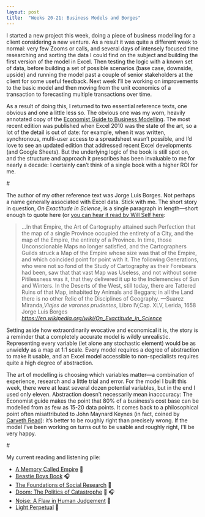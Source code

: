 ```yaml
---
layout: post
title:  "Weeks 20-21: Business Models and Borges"
---
```


I started a new project this week, doing a piece of business modelling for a client considering a new venture. As a result it was quite a different week to normal: very few Zooms or calls, and several days of intensely focused time researching and sorting the data I could find on the subject and building the first version of the model in Excel. Then testing the logic with a known set of data, before building a set of possible scenarios (base case, downside, upside) and running the model past a couple of senior stakeholders at the client for some useful feedback. Next week I’ll be working on improvements to the basic model and then moving from the unit economics of a transaction to forecasting multiple transactions over time. 

As a result of doing this, I returned to two essential reference texts, one obvious and one a little less so. The obvious one was my worn, heavily annotated copy of the <a href="http://www.guidetobusinessmodelling.com/home.html">Economist Guide to Business Modelling</a>. The most recent edition was published when Excel 2010 was the state of the art, so a lot of the detail is out of date: for example, when it was written, synchronous, multi-user access to a spreadsheet wasn’t possible, and I’d love to see an updated edition that addressed recent Excel developments (and Google Sheets). But the underlying logic of the book is still spot on, and the structure and approach it prescribes has been invaluable to me for nearly a decade: I certainly can’t think of a single book with a higher ROI for me. 

<p id="divider">#</p>

The author of my other reference text was Jorge Luis Borges. Not perhaps a name generally associated with Excel data. Stick with me. The short story in question, <i>On Exactitude in Science</i>, is a single paragraph in length&#8212;short enough to quote here (or <a href="https://www.theguardian.com/books/audio/2013/jan/04/will-self-jorge-luis-borges">you can hear it read by Will Self here</a>:

<blockquote class="quoteback" darkmode="" data-title="On Exactitude in Science" data-author="Jorge Luis Borges" cite="https://en.wikipedia.org/wiki/On_Exactitude_in_Science">
...In that Empire, the Art of Cartography attained such Perfection that the map of a single Province occupied the entirety of a City, and the map of the Empire, the entirety of a Province. In time, those Unconscionable Maps no longer satisfied, and the Cartographers Guilds struck a Map of the Empire whose size was that of the Empire, and which coincided point for point with it. The following Generations, who were not so fond of the Study of Cartography as their Forebears had been, saw that that vast Map was Useless, and not without some Pitilessness was it, that they delivered it up to the Inclemencies of Sun and Winters. In the Deserts of the West, still today, there are Tattered Ruins of that Map, inhabited by Animals and Beggars; in all the Land there is no other Relic of the Disciplines of Geography.
&#8212;Suarez Miranda,<i>Viajes de varones prudentes</i>, Libro IV,Cap. XLV, Lerida, 1658
<footer>Jorge Luis Borges <cite><a href="https://en.wikipedia.org/wiki/On_Exactitude_in_Science">https://en.wikipedia.org/wiki/On_Exactitude_in_Science</a></cite></footer>
</blockquote><script note="" src="https://cdn.jsdelivr.net/gh/Blogger-Peer-Review/quotebacks@1/quoteback.js"></script>

Setting aside how extraordinarily evocative and economical it is, the story is a reminder that a completely accurate model is wildly unrealistic. Representing every variable (let alone any stochastic element) would be as unwieldy as a map at 1:1 scale. Every model requires a degree of abstraction to make it usable, and an Excel model accessible to non-specialists requires quite a high degree of abstraction. 

The art of modelling is choosing which variables matter&#8212;a combination of experience, research and a little trial and error. For the model I built this week, there were at least several dozen potential variables, but in the end I used only eleven. Abstraction doesn’t necessarily mean inacccuracy: The Economist guide makes the point that 80% of a business’s cost base can be modelled from as few as 15-20 data points. It comes back to a philosophical point often misattributed to John Maynard Keynes (in fact, coined by <a href="https://en.wikipedia.org/wiki/Carveth_Read">Carveth Read</a>): it’s better to be roughly right than precisely wrong. If the model I've been working on turns out to be usable and roughly right, I'll be very happy. 

<p id="divider">#</p>

My current reading and listening pile:
<ul>
  <li><a href="https://www.arkadymartine.net/novels">A Memory Called Empire</a> 📖</li>
  <li><a href="https://www.faber.co.uk/9780571308040-beastie-boys-book.html">Beastie Boys Book</a> 🎧</li>
  <li><a href="https://us.sagepub.com/en-us/nam/the-foundations-of-social-research/book207972">The Foundations of Social Research</a> 📖</li>
  <li><a href="https://www.penguin.co.uk/books/321473/doom--the-politics-of-catastrophe/9780241488447.html">Doom: The Politics of Catastrophe</a> 📖 🎧</li>
  <li><a href="https://harpercollins.co.uk/products/noise-daniel-kahnemanolivier-sibonycass-r-sunstein?variant=32751319056462">Noise: A Flaw in Human Judgement</a> 📖</li>
  <li><a href="https://www.faber.co.uk/9780571336487-light-perpetual.html">Light Perpetual</a> 📖</li>

